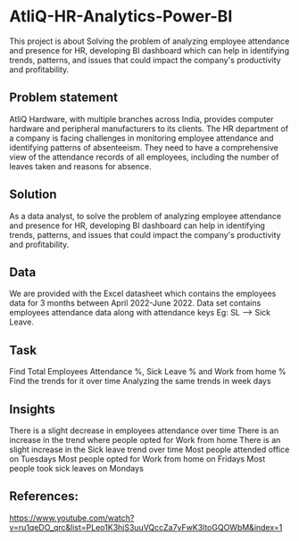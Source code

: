 # AtliQ-HR-Analytics-Power-BI
This project is about Solving the problem of analyzing employee attendance and presence for HR, developing BI dashboard which can help in identifying trends, patterns, and issues that could impact the company's productivity and profitability.

## Problem statement
AtliQ Hardware, with multiple branches across India, provides computer hardware and peripheral manufacturers to its clients. The HR department of a company is facing challenges in monitoring employee attendance and identifying patterns of absenteeism. They need to have a comprehensive view of the attendance records of all employees, including the number of leaves taken and reasons for absence.

## Solution
As a data analyst, to solve the problem of analyzing employee attendance and presence for HR, developing BI dashboard can help in identifying trends, patterns, and issues that could impact the company's productivity and profitability.

## Data
We are provided with the Excel datasheet which contains the employees data for 3 months between April 2022-June 2022. Data set contains employees attendance data along with attendance keys Eg: SL --> Sick Leave.

## Task
Find Total Employees Attendance %, Sick Leave % and Work from home %
Find the trends for it over time
Analyzing the same trends in week days

## Insights
There is a slight decrease in employees attendance over time
There is an increase in the trend where people opted for Work from home
There is an slight increase in the Sick leave trend over time
Most people attended office on Tuesdays
Most people opted for Work from home on Fridays
Most people took sick leaves on Mondays

## References:
https://www.youtube.com/watch?v=ru1qeDO_qrc&list=PLeo1K3hjS3uuVQccZa7yFwK3ltoGQOWbM&index=1
